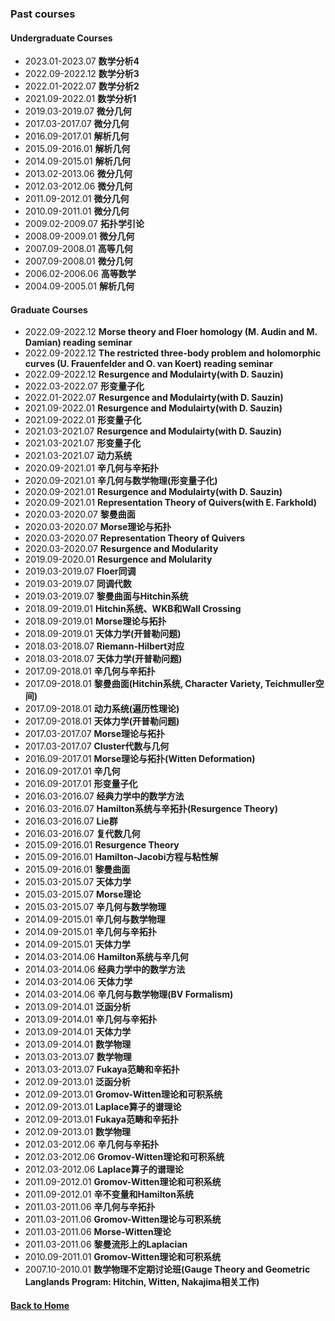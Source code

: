 ### Past courses

#### Undergraduate Courses
* 2023.01-2023.07 **数学分析4**
* 2022.09-2022.12 **数学分析3**
* 2022.01-2022.07 **数学分析2**
* 2021.09-2022.01 **数学分析1**
* 2019.03-2019.07 **微分几何**
* 2017.03-2017.07 **微分几何**
* 2016.09-2017.01 **解析几何**
* 2015.09-2016.01 **解析几何**
* 2014.09-2015.01 **解析几何**
* 2013.02-2013.06 **微分几何**
* 2012.03-2012.06 **微分几何**
* 2011.09-2012.01 **微分几何**
* 2010.09-2011.01 **微分几何**
* 2009.02-2009.07 **拓扑学引论**
* 2008.09-2009.01 **微分几何**
* 2007.09-2008.01 **高等几何**
* 2007.09-2008.01 **微分几何**
* 2006.02-2006.06 **高等数学**
* 2004.09-2005.01 **解析几何**

#### Graduate Courses
* 2022.09-2022.12 **Morse theory and Floer homology (M. Audin and M. Damian) reading seminar**
* 2022.09-2022.12 **The restricted three-body problem and holomorphic curves (U. Frauenfelder and O. van Koert) reading seminar**
* 2022.09-2022.12 **Resurgence and Modulairty(with D. Sauzin)**
* 2022.03-2022.07 **形变量子化**
* 2022.01-2022.07 **Resurgence and Modulairty(with D. Sauzin)**
* 2021.09-2022.01 **Resurgence and Modulairty(with D. Sauzin)**
* 2021.09-2022.01 **形变量子化**
* 2021.03-2021.07 **Resurgence and Modulairty(with D. Sauzin)**
* 2021.03-2021.07 **形变量子化**
* 2021.03-2021.07 **动力系统**
* 2020.09-2021.01 **辛几何与辛拓扑**
* 2020.09-2021.01 **辛几何与数学物理(形变量子化)**
* 2020.09-2021.01 **Resurgence and Modulairty(with D. Sauzin)**
* 2020.09-2021.01 **Representation Theory of Quivers(with E. Farkhold)**
* 2020.03-2020.07 **黎曼曲面**
* 2020.03-2020.07 **Morse理论与拓扑**
* 2020.03-2020.07 **Representation Theory of Quivers**
* 2020.03-2020.07 **Resurgence and Modularity**
* 2019.09-2020.01 **Resurgence and Molularity**
* 2019.03-2019.07 **Floer同调**
* 2019.03-2019.07 **同调代数**
* 2019.03-2019.07 **黎曼曲面与Hitchin系统**
* 2018.09-2019.01 **Hitchin系统、WKB和Wall Crossing**
* 2018.09-2019.01 **Morse理论与拓扑**
* 2018.09-2019.01 **天体力学(开普勒问题)**
* 2018.03-2018.07 **Riemann-Hilbert对应**
* 2018.03-2018.07 **天体力学(开普勒问题)**
* 2017.09-2018.01 **辛几何与辛拓扑**
* 2017.09-2018.01 **黎曼曲面(Hitchin系统, Character Variety, Teichmuller空间)**
* 2017.09-2018.01 **动力系统(遍历性理论)**
* 2017.09-2018.01 **天体力学(开普勒问题)**
* 2017.03-2017.07 **Morse理论与拓扑**
* 2017.03-2017.07 **Cluster代数与几何**
* 2016.09-2017.01 **Morse理论与拓扑(Witten Deformation)**
* 2016.09-2017.01 **辛几何**
* 2016.09-2017.01 **形变量子化**
* 2016.03-2016.07 **经典力学中的数学方法**
* 2016.03-2016.07 **Hamilton系统与辛拓扑(Resurgence Theory)**
* 2016.03-2016.07 **Lie群**
* 2016.03-2016.07 **复代数几何**
* 2015.09-2016.01 **Resurgence Theory**
* 2015.09-2016.01 **Hamilton-Jacobi方程与粘性解**
* 2015.09-2016.01 **黎曼曲面**
* 2015.03-2015.07 **天体力学**
* 2015.03-2015.07 **Morse理论**
* 2015.03-2015.07 **辛几何与数学物理**
* 2014.09-2015.01 **辛几何与数学物理**
* 2014.09-2015.01 **辛几何与辛拓扑**
* 2014.09-2015.01 **天体力学**
* 2014.03-2014.06 **Hamilton系统与辛几何**
* 2014.03-2014.06 **经典力学中的数学方法**
* 2014.03-2014.06 **天体力学**
* 2014.03-2014.06 **辛几何与数学物理(BV Formalism)**
* 2013.09-2014.01 **泛函分析**
* 2013.09-2014.01 **辛几何与辛拓扑**
* 2013.09-2014.01 **天体力学**
* 2013.09-2014.01 **数学物理**
* 2013.03-2013.07 **数学物理**
* 2013.03-2013.07 **Fukaya范畴和辛拓扑**
* 2012.09-2013.01 **泛函分析**
* 2012.09-2013.01 **Gromov-Witten理论和可积系统**
* 2012.09-2013.01 **Laplace算子的谱理论**
* 2012.09-2013.01 **Fukaya范畴和辛拓扑**
* 2012.09-2013.01 **数学物理**
* 2012.03-2012.06 **辛几何与辛拓扑**
* 2012.03-2012.06 **Gromov-Witten理论和可积系统**
* 2012.03-2012.06 **Laplace算子的谱理论**
* 2011.09-2012.01 **Gromov-Witten理论和可积系统**
* 2011.09-2012.01 **辛不变量和Hamilton系统**
* 2011.03-2011.06 **辛几何与辛拓扑**
* 2011.03-2011.06 **Gromov-Witten理论与可积系统**
* 2011.03-2011.06 **Morse-Witten理论**
* 2011.03-2011.06 **黎曼流形上的Laplacian**
* 2010.09-2011.01 **Gromov-Witten理论和可积系统**
* 2007.10-2010.01 **数学物理不定期讨论班(Gauge Theory and Geometric Langlands Program: Hitchin, Witten, Nakajima相关工作)**

#### [Back to Home](https://shanzhong-sun.github.io/ShanzhongSUN/)
